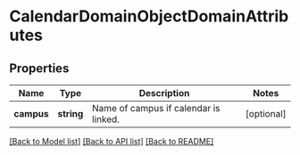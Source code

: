 # CalendarDomainObjectDomainAttributes

## Properties
Name | Type | Description | Notes
------------ | ------------- | ------------- | -------------
**campus** | **string** | Name of campus if calendar is linked. | [optional] 

[[Back to Model list]](../../README.md#documentation-for-models) [[Back to API list]](../../README.md#documentation-for-api-endpoints) [[Back to README]](../../README.md)

